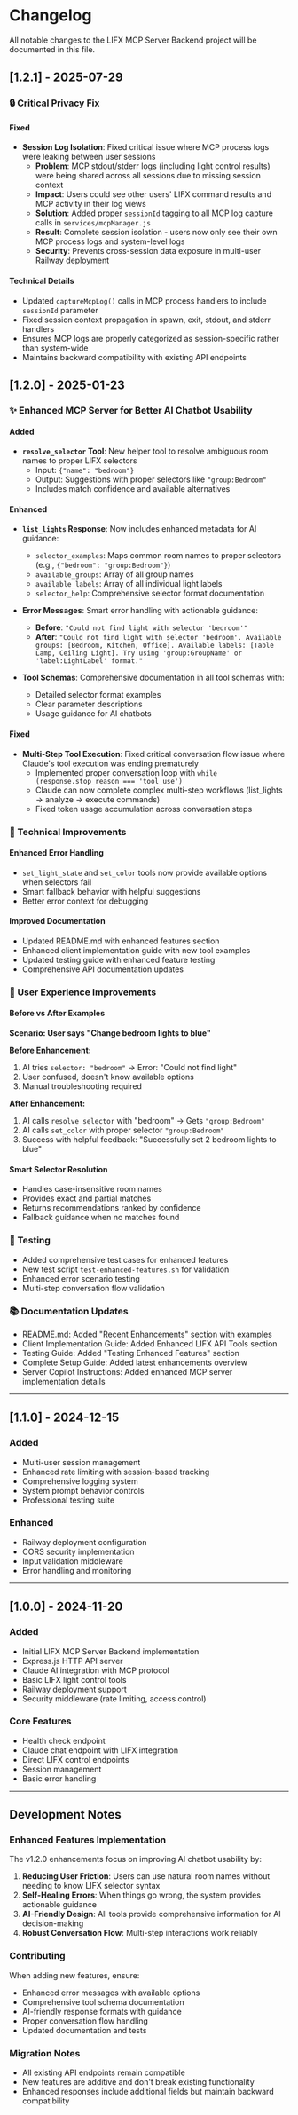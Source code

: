 # Changelog

All notable changes to the LIFX MCP Server Backend project will be documented in this file.

## [1.2.1] - 2025-07-29

### 🔒 Critical Privacy Fix

#### Fixed

- **Session Log Isolation**: Fixed critical issue where MCP process logs were leaking between user sessions
  - **Problem**: MCP stdout/stderr logs (including light control results) were being shared across all sessions due to missing session context
  - **Impact**: Users could see other users' LIFX command results and MCP activity in their log views
  - **Solution**: Added proper `sessionId` tagging to all MCP log capture calls in `services/mcpManager.js`
  - **Result**: Complete session isolation - users now only see their own MCP process logs and system-level logs
  - **Security**: Prevents cross-session data exposure in multi-user Railway deployment

#### Technical Details

- Updated `captureMcpLog()` calls in MCP process handlers to include `sessionId` parameter
- Fixed session context propagation in spawn, exit, stdout, and stderr handlers
- Ensures MCP logs are properly categorized as session-specific rather than system-wide
- Maintains backward compatibility with existing API endpoints

## [1.2.0] - 2025-01-23

### ✨ Enhanced MCP Server for Better AI Chatbot Usability

#### Added

- **`resolve_selector` Tool**: New helper tool to resolve ambiguous room names to proper LIFX selectors
  - Input: `{"name": "bedroom"}`
  - Output: Suggestions with proper selectors like `"group:Bedroom"`
  - Includes match confidence and available alternatives

#### Enhanced

- **`list_lights` Response**: Now includes enhanced metadata for AI guidance:

  - `selector_examples`: Maps common room names to proper selectors (e.g., `{"bedroom": "group:Bedroom"}`)
  - `available_groups`: Array of all group names
  - `available_labels`: Array of all individual light labels
  - `selector_help`: Comprehensive selector format documentation

- **Error Messages**: Smart error handling with actionable guidance:

  - **Before**: `"Could not find light with selector 'bedroom'"`
  - **After**: `"Could not find light with selector 'bedroom'. Available groups: [Bedroom, Kitchen, Office]. Available labels: [Table Lamp, Ceiling Light]. Try using 'group:GroupName' or 'label:LightLabel' format."`

- **Tool Schemas**: Comprehensive documentation in all tool schemas with:
  - Detailed selector format examples
  - Clear parameter descriptions
  - Usage guidance for AI chatbots

#### Fixed

- **Multi-Step Tool Execution**: Fixed critical conversation flow issue where Claude's tool execution was ending prematurely
  - Implemented proper conversation loop with `while (response.stop_reason === 'tool_use')`
  - Claude can now complete complex multi-step workflows (list_lights → analyze → execute commands)
  - Fixed token usage accumulation across conversation steps

### 🔧 Technical Improvements

#### Enhanced Error Handling

- `set_light_state` and `set_color` tools now provide available options when selectors fail
- Smart fallback behavior with helpful suggestions
- Better error context for debugging

#### Improved Documentation

- Updated README.md with enhanced features section
- Enhanced client implementation guide with new tool examples
- Updated testing guide with enhanced feature testing
- Comprehensive API documentation updates

### 🎯 User Experience Improvements

#### Before vs After Examples

**Scenario: User says "Change bedroom lights to blue"**

**Before Enhancement:**

1. AI tries `selector: "bedroom"` → Error: "Could not find light"
2. User confused, doesn't know available options
3. Manual troubleshooting required

**After Enhancement:**

1. AI calls `resolve_selector` with "bedroom" → Gets `"group:Bedroom"`
2. AI calls `set_color` with proper selector `"group:Bedroom"`
3. Success with helpful feedback: "Successfully set 2 bedroom lights to blue"

#### Smart Selector Resolution

- Handles case-insensitive room names
- Provides exact and partial matches
- Returns recommendations ranked by confidence
- Fallback guidance when no matches found

### 🧪 Testing

- Added comprehensive test cases for enhanced features
- New test script `test-enhanced-features.sh` for validation
- Enhanced error scenario testing
- Multi-step conversation flow validation

### 📚 Documentation Updates

- README.md: Added "Recent Enhancements" section with examples
- Client Implementation Guide: Added Enhanced LIFX API Tools section
- Testing Guide: Added "Testing Enhanced Features" section
- Complete Setup Guide: Added latest enhancements overview
- Server Copilot Instructions: Added enhanced MCP server implementation details

---

## [1.1.0] - 2024-12-15

### Added

- Multi-user session management
- Enhanced rate limiting with session-based tracking
- Comprehensive logging system
- System prompt behavior controls
- Professional testing suite

### Enhanced

- Railway deployment configuration
- CORS security implementation
- Input validation middleware
- Error handling and monitoring

---

## [1.0.0] - 2024-11-20

### Added

- Initial LIFX MCP Server Backend implementation
- Express.js HTTP API server
- Claude AI integration with MCP protocol
- Basic LIFX light control tools
- Railway deployment support
- Security middleware (rate limiting, access control)

### Core Features

- Health check endpoint
- Claude chat endpoint with LIFX integration
- Direct LIFX control endpoints
- Session management
- Basic error handling

---

## Development Notes

### Enhanced Features Implementation

The v1.2.0 enhancements focus on improving AI chatbot usability by:

1. **Reducing User Friction**: Users can use natural room names without needing to know LIFX selector syntax
2. **Self-Healing Errors**: When things go wrong, the system provides actionable guidance
3. **AI-Friendly Design**: All tools provide comprehensive information for AI decision-making
4. **Robust Conversation Flow**: Multi-step interactions work reliably

### Contributing

When adding new features, ensure:

- Enhanced error messages with available options
- Comprehensive tool schema documentation
- AI-friendly response formats with guidance
- Proper conversation flow handling
- Updated documentation and tests

### Migration Notes

- All existing API endpoints remain compatible
- New features are additive and don't break existing functionality
- Enhanced responses include additional fields but maintain backward compatibility

